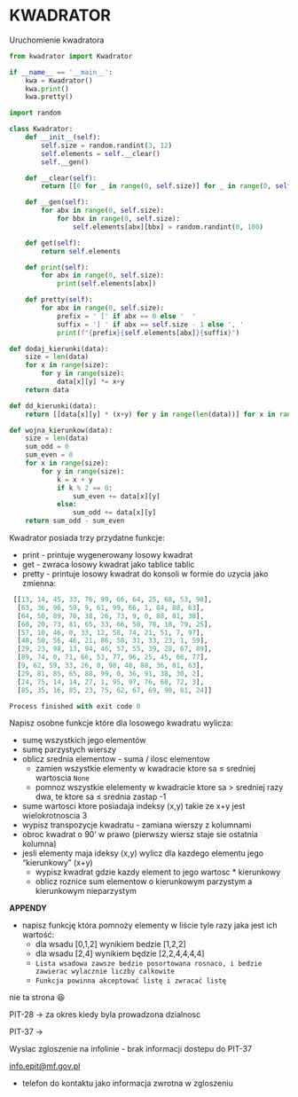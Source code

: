 # KWADRATOR

Uruchomienie kwadratora

```python
from kwadrator import Kwadrator

if __name__ == '__main__':
    kwa = Kwadrator()
    kwa.print()
    kwa.pretty()
```

```python
import random

class Kwadrator:
    def __init__(self):
        self.size = random.randint(3, 12)
        self.elements = self.__clear()
        self.__gen()

    def __clear(self):
        return [[0 for _ in range(0, self.size)] for _ in range(0, self.size)]

    def __gen(self):
        for abx in range(0, self.size):
            for bbx in range(0, self.size):
                self.elements[abx][bbx] = random.randint(0, 100)

    def get(self):
        return self.elements

    def print(self):
        for abx in range(0, self.size):
            print(self.elements[abx])

    def pretty(self):
        for abx in range(0, self.size):
            prefix = ' [' if abx == 0 else '  '
            suffix = '] ' if abx == self.size - 1 else ', '
            print(f"{prefix}{self.elements[abx]}{suffix}")

```

```python
def dodaj_kierunki(data):
    size = len(data)
    for x in range(size):
        for y in range(size):
            data[x][y] *= x+y
    return data

def dd_kierunki(data):
    return [[data[x][y] * (x+y) for y in range(len(data))] for x in range(len(data))]

def wojna_kierunkow(data):
    size = len(data)
    sum_odd = 0
    sum_even = 0
    for x in range(size):
        for y in range(size):
            k = x + y
            if k % 2 == 0:
                sum_even += data[x][y]
            else:
                sum_odd += data[x][y]
    return sum_odd - sum_even
```

Kwadrator posiada trzy przydatne funkcje:

- print - printuje wygenerowany losowy kwadrat
- get - zwraca losowy kwadrat jako tablice tablic
- pretty - printuje losowy kwadrat do konsoli w formie do uzycia jako zmienna:

```python
 [[13, 14, 45, 33, 76, 99, 66, 64, 25, 68, 53, 98], 
  [63, 36, 96, 59, 9, 61, 99, 66, 1, 84, 88, 63], 
  [64, 50, 89, 70, 38, 26, 73, 9, 0, 88, 81, 38], 
  [60, 20, 73, 81, 65, 33, 66, 58, 78, 18, 79, 25], 
  [57, 10, 46, 0, 33, 12, 58, 74, 21, 51, 7, 97], 
  [48, 50, 56, 46, 21, 86, 58, 31, 33, 23, 1, 59], 
  [29, 23, 98, 13, 94, 46, 57, 55, 39, 28, 67, 89], 
  [89, 74, 0, 71, 66, 53, 77, 96, 25, 45, 66, 77], 
  [9, 62, 59, 33, 26, 0, 98, 48, 88, 36, 81, 63], 
  [29, 81, 85, 65, 88, 99, 0, 36, 91, 38, 30, 2], 
  [24, 75, 14, 14, 27, 1, 95, 97, 76, 60, 72, 3], 
  [85, 35, 16, 85, 23, 75, 62, 67, 69, 90, 81, 24]] 

Process finished with exit code 0
```

Napisz osobne funkcje które dla losowego kwadratu wylicza:

- sumę wszystkich jego elementów
- sumę parzystych wierszy
- oblicz srednia elementow - suma / ilosc elementow
    - zamien wszystkie elementy w kwadracie ktore sa ≤ sredniej wartoscia `None`
    - pomnoz wszystkie elelementy w kwadracie ktore sa > sredniej razy dwa, te ktore sa ≤ srednia zastap -1
- sume wartosci ktore posiadaja indeksy (x,y) takie ze x+y jest wielokrotnoscia 3
- wypisz transpozycje kwadratu - zamiana wierszy z kolumnami
- obroc kwadrat o 90’ w prawo (pierwszy wiersz staje sie ostatnia kolumna)
- jesli elementy maja ideksy (x,y) wylicz dla kazdego elementu jego “kierunkowy” (x+y)
    - wypisz kwadrat gdzie kazdy element to jego wartosc * kierunkowy
    - oblicz roznice sum elementow o kierunkowym parzystym a kierunkowym nieparzystym

**APPENDY**

- napisz funkcję która pomnoży elementy w liście tyle razy jaka jest ich wartość:
    - dla wsadu [0,1,2] wynikiem bedzie [1,2,2]
    - dla wsadu [2,4] wynikiem będzie [2,2,4,4,4,4]
    - `Lista wsadowa zawsze bedzie posortowana rosnaco, i bedzie zawierac wylacznie liczby calkowite`
    - `Funkcja powinna akceptować listę i zwracać listę`

nie ta strona 😆 

PIT-28 → za okres kiedy byla prowadzona dzialnosc

PIT-37 → 

Wyslac zgloszenie na infolinie - brak informacji dostepu do PIT-37

info.epit@mf.gov.pl

- telefon do kontaktu jako informacja zwrotna w zgloszeniu